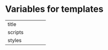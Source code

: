 # Variables for templates

|   |   |   |   |   |
|---|---|---|---|---|
|title   |   |   |   |   |
|scripts   |   |   |   |   |
|styles   |   |   |   |   |
